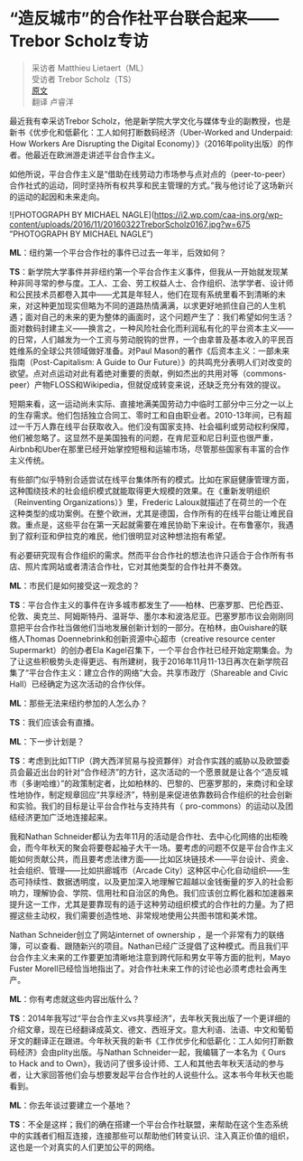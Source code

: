 # “造反城市”的合作社平台联合起来——Trebor Scholz专访

> 采访者 Matthieu Lietaert（ML）  
> 受访者 Trebor Scholz（TS）  
> [原文](http://www.shareable.net/blog/bringing-the-platform-co-op-rebel-cities-together-an-interview-with-trebor-scholz)  
> 翻译 卢睿洋

最近我有幸采访Trebor Scholz，他是新学院大学文化与媒体专业的副教授，也是新书《优步化和低薪化：工人如何打断数码经济（Uber-Worked and Underpaid: How Workers Are Disrupting the Digital Economy）》（2016年polity出版）的作者。他最近在欧洲游走讲述平台合作主义。

如他所说，平台合作主义是“借助在线劳动力市场参与点对点的（peer-to-peer）合作社式的运动，同时坚持所有权共享和民主管理的方式。”我与他讨论了这场新兴的运动的起因和未来走向。

![PHOTOGRAPH BY MICHAEL NAGLE](https://i2.wp.com/caa-ins.org/wp-content/uploads/2016/11/20160322TreborScholz0167.jpg?w=675 ”PHOTOGRAPH BY MICHAEL NAGLE”)

**ML**：纽约第一个平台合作社的事件已过去一年半，后效如何？

**TS**：新学院大学事件并非纽约第一个平台合作主义事件，但我从一开始就发现某种非同寻常的参与度。工人、工会、劳工权益人士、合作组织、法学学者、设计师和公民技术员都卷入其中——尤其是年轻人，他们在现有系统里看不到清晰的未来，对这种更加现实但略为不同的道路热情满满，以求更好地抓住自己的人生机遇；面对自己的未来的更为整体的画面时，这个问题产生了：我们希望如何生活？面对数码封建主义——换言之，一种风险社会化而利润私有化的平台资本主义——的日常，人们越发为一个工资与劳动脱钩的世界，一个由拿普及基本收入的平民百姓维系的全球公共领域做好准备。对Paul Mason的著作《后资本主义：一部未来指南（Post-Capitalism: A Guide to Our Future）》的共鸣充分表明人们对改变的欲望。点对点运动对此有着绝对重要的贡献，例如杰出的共用对等（commons-peer）产物FLOSS和Wikipedia，但就促成转变来说，还缺乏充分有效的提议。

短期来看，这一运动尚未实际、直接地满美国劳动力中临时工部分中三分之一以上的生存需求。他们包括独立合同工、零时工和自由职业者。2010-13年间，已有超过一千万人靠在线平台获取收入。他们没有国家支持、社会福利或劳动权利保障，他们被忽略了。这显然不是美国独有的问题，在肯尼亚和尼日利亚也很严重，Airbnb和Uber在那里已经开始掌控短租和运输市场，尽管那些国家有丰富的合作主义传统。

有些部门似乎特别合适尝试在线平台集体所有的模式。比如在家庭健康管理方面，这种围绕技术的社会组织模式就能取得更大规模的效果。在《重新发明组织（Reinventing Organizations）》里，Frederic Laloux就描述了在荷兰的一个在这种类型的成功案例。在整个欧洲，尤其是德国，合作所有的在线平台能让难民自救。重点是，这些平台在第一天起就需要在难民协助下来设计。在布鲁塞尔，我遇到了叙利亚和伊拉克的难民，他们很明显对这种想法抱有希望。

有必要研究现有合作组织的需求。然而平台合作社的想法也许只适合于合作所有书店、照片库网站或者清洁合作社，它对其他类型的合作社并不奏效。

**ML**：市民们是如何接受这一观念的？

**TS**：平台合作主义的事件在许多城市都发生了——柏林、巴塞罗那、巴伦西亚、伦敦、奥克兰、阿姆斯特丹、温哥华、墨尔本和波洛尼亚。巴塞罗那市议会刚刚同意把平台合作社当做他们当地发展创新计划的一部分。在柏林，由Ouishare的联络人Thomas Doennebrink和创新资源中心超市（creative resource center Supermarkt）的创办者Ela Kagel召集下，一个平台合作社已经开始定期集会。为了让这些积极势头走得更远、有所建树，我于2016年11月11-13日再次在新学院召集了“平台合作主义：建立合作的网络”大会。共享市政厅（Shareable and Civic Hall）已经确定为这次活动的合作伙伴。

**ML**：那些无法来纽约参加的人怎么办？

**TS**：我们应该会有直播。

**ML**：下一步计划是？

**TS**：考虑到比如TTIP（跨大西洋贸易与投资夥伴）对合作实践的威胁以及欧盟委员会最近出台的针对“合作经济”的方针，这次活动的一个愿景就是让各个“造反城市（多谢哈维）”的政策制定者，比如柏林的、巴黎的、巴塞罗那的，来商讨和全球性地协作，制定规章回应“共享经济”，特别是来促进依靠数码合作组织的社会创新和实验。我们的目标是让平台合作社与支持共有（ pro-commons）的运动以及团结经济更加广泛地连接起来。

我和Nathan Schneider都认为去年11月的活动是合作社、去中心化网络的出柜晚会，而今年秋天的聚会将要卷起袖子大干一场。要考虑的问题不仅是平台合作主义能如何贡献公共，而且要考虑法律方面——比如区块链技术——平台设计、资金、社会组织、管理——比如拱廊城市（Arcade City）这种区中心化自动组织——生态可持续性、数据透明度，以及更加深入地理解它超越以金钱衡量的岁入的社会影响力，理解协会、学院、信用社和自治区的角色。我们应该创立孵化器和加速器来提升这一工作，尤其是要靠现有的适于这种劳动组织模式的合作社的力量。为了把握这些主动权，我们需要创造性地、非常规地使用公共图书馆和美术馆。

Nathan Schneider创立了网站internet of ownership ，是一个非常有力的联络簿，可以查看、跟随新兴的项目。Nathan已经广泛提倡了这种模式。而且我们平台合作主义未来的工作要更加清晰地注意到跨代际和男女平等方面的批判，Mayo Fuster Morell已经恰当地指出了。对合作社未来工作的讨论也必须考虑社会再生产。

**ML**：你有考虑就这些内容出版什么？

**TS**：2014年我写过“平台合作主义vs共享经济”，去年秋天我出版了一个更详细的介绍文章，现在已经翻译成英文、德文、西班牙文。意大利语、法语、中文和葡萄牙文的翻译正在跟进。今年秋天我的新书《工作优步化和低薪化：工人如何打断数码经济》会由plity出版。与Nathan Schneider一起，我编辑了一本名为《 Ours to Hack and to Own》，我访问了很多设计师、工人和其他去年秋天活动的参与者，让大家回答他们会与想要发起平台合作社的人说些什么。这本书今年秋天也能看到。

**ML**：你去年谈过要建立一个基地？

**TS**：不全是这样；我们的确在搭建一个平台合作社联盟，来帮助在这个生态系统中的实践者们相互连接，连接那些可以帮助他们转变认识、注入真正价值的组织，这也是一个对真实的人们更加公平的网络。

